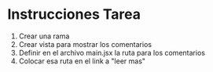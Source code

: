 # Instrucciones Tarea
1. Crear una rama
2. Crear vista para mostrar los comentarios
3. Definir en el archivo main.jsx la ruta para los comentarios
4. Colocar esa ruta en el link a "leer mas" 
